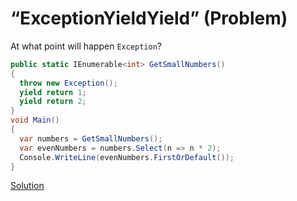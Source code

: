 # “ExceptionYieldYield” (Problem)
At what point will happen `Exception`?
```cs
public static IEnumerable<int> GetSmallNumbers()
{
  throw new Exception();
  yield return 1;
  yield return 2;
}
void Main()
{
  var numbers = GetSmallNumbers();
  var evenNumbers = numbers.Select(n => n * 2);
  Console.WriteLine(evenNumbers.FirstOrDefault());
}
```
[Solution](./ExceptionYieldYield-A.md)
